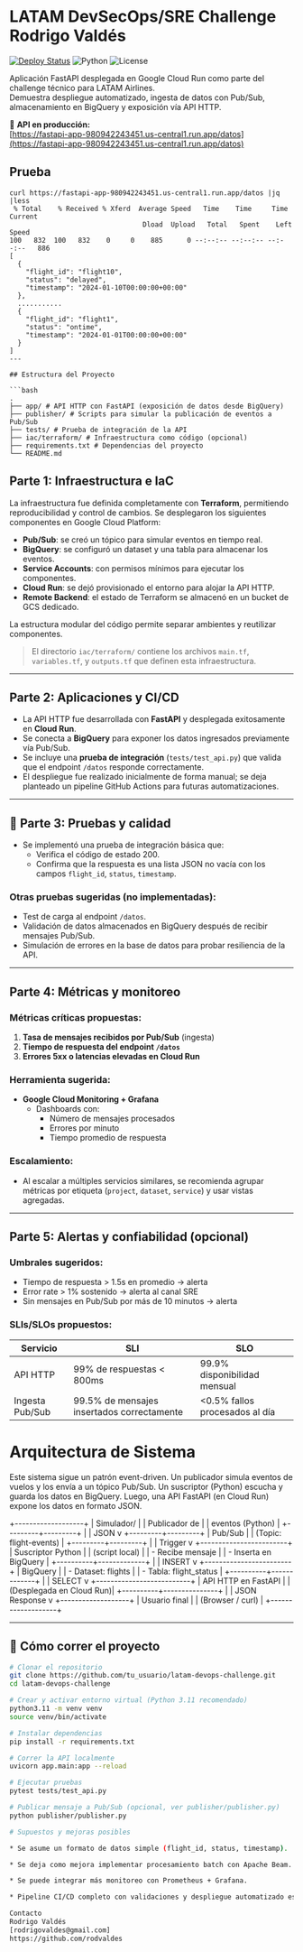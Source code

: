 # LATAM DevSecOps/SRE Challenge Rodrigo Valdés

[![Deploy Status](https://github.com/rodvaldes/latam-devops-challenge/actions/workflows/deploy.yaml/badge.svg)](https://github.com/rodvaldes/latam-devops-challenge/actions/workflows/deploy.yaml)
![Python](https://img.shields.io/badge/python-3.11-blue)
![License](https://img.shields.io/badge/license-MIT-green)

Aplicación FastAPI desplegada en Google Cloud Run como parte del challenge técnico para LATAM Airlines.  
Demuestra despliegue automatizado, ingesta de datos con Pub/Sub, almacenamiento en BigQuery y exposición vía API HTTP.

🔗 **API en producción:**  
[https://fastapi-app-980942243451.us-central1.run.app/datos](https://fastapi-app-980942243451.us-central1.run.app/datos)

## Prueba

```
curl https://fastapi-app-980942243451.us-central1.run.app/datos |jq |less
 % Total    % Received % Xferd  Average Speed   Time    Time     Time  Current
                                 Dload  Upload   Total   Spent    Left  Speed
100   832  100   832    0     0    885      0 --:--:-- --:--:-- --:--:--   886
[
  {
    "flight_id": "flight10",
    "status": "delayed",
    "timestamp": "2024-01-10T00:00:00+00:00"
  },
  ...........
  {
    "flight_id": "flight1",
    "status": "ontime",
    "timestamp": "2024-01-01T00:00:00+00:00"
  }
]
---

## Estructura del Proyecto

```bash
.
├── app/ # API HTTP con FastAPI (exposición de datos desde BigQuery)
├── publisher/ # Scripts para simular la publicación de eventos a Pub/Sub
├── tests/ # Prueba de integración de la API
├── iac/terraform/ # Infraestructura como código (opcional)
├── requirements.txt # Dependencias del proyecto
└── README.md
```
## Parte 1: Infraestructura e IaC

La infraestructura fue definida completamente con **Terraform**, permitiendo reproducibilidad y control de cambios. Se desplegaron los siguientes componentes en Google Cloud Platform:

- **Pub/Sub**: se creó un tópico para simular eventos en tiempo real.
- **BigQuery**: se configuró un dataset y una tabla para almacenar los eventos.
- **Service Accounts**: con permisos mínimos para ejecutar los componentes.
- **Cloud Run**: se dejó provisionado el entorno para alojar la API HTTP.
- **Remote Backend**: el estado de Terraform se almacenó en un bucket de GCS dedicado.

La estructura modular del código permite separar ambientes y reutilizar componentes.

> El directorio `iac/terraform/` contiene los archivos `main.tf`, `variables.tf`, y `outputs.tf` que definen esta infraestructura.
---

## Parte 2: Aplicaciones y CI/CD

- La API HTTP fue desarrollada con **FastAPI** y desplegada exitosamente en **Cloud Run**.
- Se conecta a **BigQuery** para exponer los datos ingresados previamente vía Pub/Sub.
- Se incluye una **prueba de integración** (`tests/test_api.py`) que valida que el endpoint `/datos` responde correctamente.
- El despliegue fue realizado inicialmente de forma manual; se deja planteado un pipeline GitHub Actions para futuras automatizaciones.

---

## 🧠 Parte 3: Pruebas y calidad

- Se implementó una prueba de integración básica que:
  - Verifica el código de estado 200.
  - Confirma que la respuesta es una lista JSON no vacía con los campos `flight_id`, `status`, `timestamp`.

### Otras pruebas sugeridas (no implementadas):

- Test de carga al endpoint `/datos`.
- Validación de datos almacenados en BigQuery después de recibir mensajes Pub/Sub.
- Simulación de errores en la base de datos para probar resiliencia de la API.

---

## Parte 4: Métricas y monitoreo

### Métricas críticas propuestas:

1. **Tasa de mensajes recibidos por Pub/Sub** (ingesta)
2. **Tiempo de respuesta del endpoint `/datos`**
3. **Errores 5xx o latencias elevadas en Cloud Run**

### Herramienta sugerida:

- **Google Cloud Monitoring + Grafana**
  - Dashboards con:
    - Número de mensajes procesados
    - Errores por minuto
    - Tiempo promedio de respuesta

### Escalamiento:

- Al escalar a múltiples servicios similares, se recomienda agrupar métricas por etiqueta (`project`, `dataset`, `service`) y usar vistas agregadas.

---

## Parte 5: Alertas y confiabilidad (opcional)

### Umbrales sugeridos:

- Tiempo de respuesta > 1.5s en promedio → alerta
- Error rate > 1% sostenido → alerta al canal SRE
- Sin mensajes en Pub/Sub por más de 10 minutos → alerta

### SLIs/SLOs propuestos:

| Servicio      | SLI                        | SLO                             |
|---------------|----------------------------|----------------------------------|
| API HTTP      | 99% de respuestas < 800ms  | 99.9% disponibilidad mensual     |
| Ingesta Pub/Sub | 99.5% de mensajes insertados correctamente | <0.5% fallos procesados al día |



# Arquitectura de Sistema

Este sistema sigue un patrón event-driven. Un publicador simula eventos de vuelos y los envía a un tópico Pub/Sub. Un suscriptor (Python) escucha y guarda los datos en BigQuery. Luego, una API FastAPI (en Cloud Run) expone los datos en formato JSON.


+-------------------+
|  Simulador/       |
|  Publicador de    |
|  eventos (Python) |
+---------+---------+
          |
          | JSON
          v
+---------+---------+
|     Pub/Sub       |
| (Topic: flight-events) |
+---------+---------+
          |
          | Trigger
          v
+------------------------+
| Suscriptor Python      |
| (script local)         |
| - Recibe mensaje       |
| - Inserta en BigQuery  |
+----------+-------------+
           |
           | INSERT
           v
+------------------------+
| BigQuery               |
| - Dataset: flights     |
| - Tabla: flight_status |
+----------+-------------+
           |
           | SELECT
           v
+--------------------------+
| API HTTP en FastAPI      |
| (Desplegada en Cloud Run)|
+----------+---------------+
           |
           | JSON Response
           v
+-------------------+
|    Usuario final  |
|  (Browser / curl) |
+-------------------+


---

## 🚀 Cómo correr el proyecto

```bash
# Clonar el repositorio
git clone https://github.com/tu_usuario/latam-devops-challenge.git
cd latam-devops-challenge

# Crear y activar entorno virtual (Python 3.11 recomendado)
python3.11 -m venv venv
source venv/bin/activate

# Instalar dependencias
pip install -r requirements.txt

# Correr la API localmente
uvicorn app.main:app --reload

# Ejecutar pruebas
pytest tests/test_api.py

# Publicar mensaje a Pub/Sub (opcional, ver publisher/publisher.py)
python publisher/publisher.py

# Supuestos y mejoras posibles

* Se asume un formato de datos simple (flight_id, status, timestamp).

* Se deja como mejora implementar procesamiento batch con Apache Beam.

* Se puede integrar más monitoreo con Prometheus + Grafana.

* Pipeline CI/CD completo con validaciones y despliegue automatizado es parte del roadmap futuro.

Contacto
Rodrigo Valdés
[rodrigovaldes@gmail.com]
https://github.com/rodvaldes
